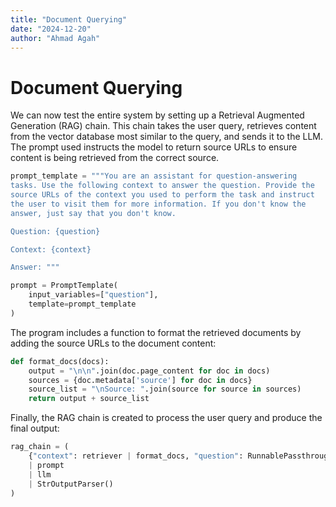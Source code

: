 ```yaml
---
title: "Document Querying"
date: "2024-12-20"
author: "Ahmad Agah"
---
```


# Document Querying

We can now test the entire system by setting up a Retrieval Augmented Generation (RAG) chain. This chain takes the user query, retrieves content from the vector database most similar to the query, and sends it to the LLM. The prompt used instructs the model to return source URLs to ensure content is being retrieved from the correct source.

```python
prompt_template = """You are an assistant for question-answering
tasks. Use the following context to answer the question. Provide the
source URLs of the context you used to perform the task and instruct
the user to visit them for more information. If you don't know the
answer, just say that you don't know.

Question: {question}

Context: {context}

Answer: """

prompt = PromptTemplate(
    input_variables=["question"],
    template=prompt_template
)

```

The program includes a function to format the retrieved documents by adding the source URLs to the document content:

```python
def format_docs(docs):
    output = "\n\n".join(doc.page_content for doc in docs)
    sources = {doc.metadata['source'] for doc in docs}
    source_list = "\nSource: ".join(source for source in sources)
    return output + source_list
```

Finally, the RAG chain is created to process the user query and produce the final output:

```python
rag_chain = (
    {"context": retriever | format_docs, "question": RunnablePassthrough()}
    | prompt
    | llm
    | StrOutputParser()
)
```
